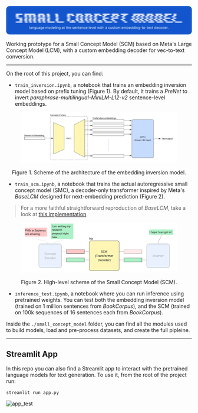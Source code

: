 <div align="center">
    <img src="resources/repo-logo.png" alt="repo-logo">
</div>

Working prototype for a Small Concept Model (SCM) based on Meta's Large Concept Model (LCM), with a custom embedding decoder for vec-to-text conversion.

---

On the root of this project, you can find:
* `train_inversion.ipynb`, a notebook that trains an embedding inversion model based on prefix tuning (Figure 1). By default, it trains a _PreNet_ to invert _paraphrase-multilingual-MiniLM-L12-v2_ sentence-level embeddings.

<figure align="center">
    <img src="resources/prenet.png" alt="Example Image">
</figure>
<p align="center">Figure 1. Scheme of the architecture of the embedding inversion model.</p>

* `train_scm.ipynb`, a notebook that trains the actual autoregressive small concept model (SMC), a decoder-only transformer inspired by Meta's _BaseLCM_ designed for next-embedding prediction (Figure 2).
> For a more faithful straightforward reproduction of _BaseLCM_, take a look at [this implementation](https://www.youtube.com/watch?v=2ZLd0uZvwbU).

<figure align="center">
    <img src="resources/scm.png" alt="Example Image">
</figure>
<p align="center">Figure 2. High-level scheme of the Small Concept Model (SCM).</p>

* `inference_test.ipynb`, a notebook where you can run inference using pretrained weights. You can test both the embedding inversion model (trained on 1 million sentences from _BookCorpus_), and the SCM (trained on 100k sequences of 16 sentences each from _BookCorpus_).

Inside the `./small_concept_model` folder, you can find all the modules used to build models, load and pre-process datasets, and create the full pipleine.

---

## Streamlit App
In this repo you can also find a Streamlit app to interact with the pretrained language models for text generation. To use it, from the root of the project run:
```shell
streamlit run app.py
```

<img width="1440" alt="app_test" src="https://github.com/user-attachments/assets/736a1ba4-b9b2-472b-8382-19c4402a3430" />
